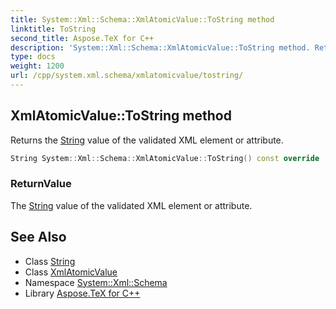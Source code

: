 ```yaml
---
title: System::Xml::Schema::XmlAtomicValue::ToString method
linktitle: ToString
second_title: Aspose.TeX for C++
description: 'System::Xml::Schema::XmlAtomicValue::ToString method. Returns the String value of the validated XML element or attribute in C++.'
type: docs
weight: 1200
url: /cpp/system.xml.schema/xmlatomicvalue/tostring/
---
```

## XmlAtomicValue::ToString method


Returns the [String](../../../system/string/) value of the validated XML element or attribute.

```cpp
String System::Xml::Schema::XmlAtomicValue::ToString() const override
```


### ReturnValue

The [String](../../../system/string/) value of the validated XML element or attribute.

## See Also

* Class [String](../../../system/string/)
* Class [XmlAtomicValue](../)
* Namespace [System::Xml::Schema](../../)
* Library [Aspose.TeX for C++](../../../)
